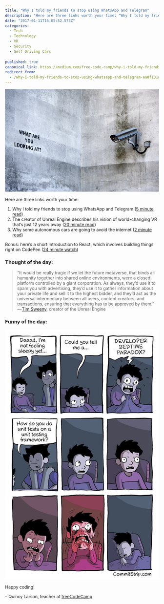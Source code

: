 ```yaml
---
title: "Why I told my friends to stop using WhatsApp and Telegram"
description: "Here are three links worth your time: “Why I told my friends to stop using WhatsApp and Telegram” is published by Quincy Larson in freeCodeCamp.org"
date: "2017-01-11T16:05:52.573Z"
categories: 
  - Tech
  - Technology
  - VR
  - Security
  - Self Driving Cars

published: true
canonical_link: https://medium.com/free-code-camp/why-i-told-my-friends-to-stop-using-whatsapp-and-telegram-aa8f131aaf6f
redirect_from:
  - /why-i-told-my-friends-to-stop-using-whatsapp-and-telegram-aa8f131aaf6f
---
```


![](./asset-1.png)

Here are three links worth your time:

1.  Why I told my friends to stop using WhatsApp and Telegram ([5 minute read](http://bit.ly/2iG5fTA))
2.  The creator of Unreal Engine describes his vision of world-changing VR that’s just 12 years away ([20 minute read](http://glix.ly/2igjIVb))
3.  Why some autonomous cars are going to avoid the internet ([2 minute read](http://bit.ly/2j1mujt))

Bonus: here’s a short introduction to React, which involves building things right on CodePen ([24 minute watch](http://bit.ly/2jvstMu))

### Thought of the day:

> “It would be really tragic if we let the future metaverse, that binds all humanity together into shared online environments, were a closed platform controlled by a giant corporation. As always, they’d use it to spam you with advertising, they’d use it to gather information about your private life and sell it to the highest bidder, and they’d act as the universal intermediary between all users, content creators, and transactions, ensuring that everything has to be approved by them.” — [Tim Sweeny](http://20%20minute%20read), creator of the Unreal Engine

### Funny of the day:

![](./asset-2.jpeg)

Happy coding!

– Quincy Larson, teacher at [freeCodeCamp](http://bit.ly/2j7Q1dN)
